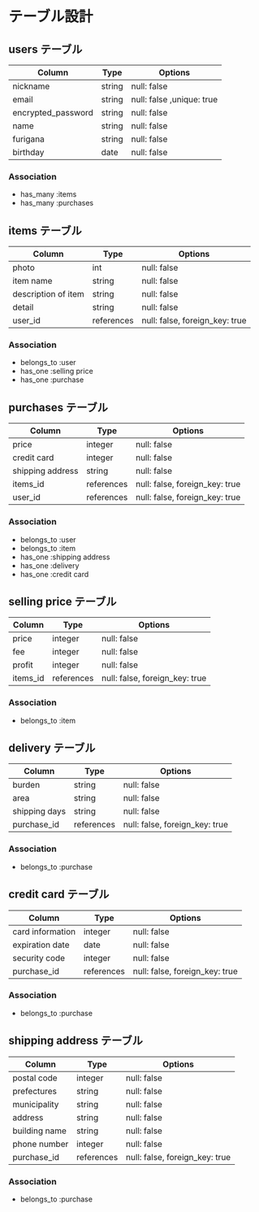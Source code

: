 # テーブル設計

## users テーブル

| Column                 | Type   | Options                   |
| --------               | ------ | -----------               |
| nickname               | string | null: false               |
| email                  | string | null: false ,unique: true |
| encrypted_password     | string | null: false               |
| name                   | string | null: false               |
| furigana               | string | null: false               |
| birthday               | date   | null: false               |

### Association
- has_many :items
- has_many :purchases

## items テーブル

| Column              | Type       | Options                        |
| --------            | ------     | -----------                    |
| photo               | int        | null: false                    |
| item name           | string     | null: false                    |
| description of item | string     | null: false                    |
| detail              | string     | null: false                    |
| user_id             | references | null: false, foreign_key: true |

### Association
- belongs_to :user
- has_one :selling price
- has_one :purchase

## purchases テーブル

| Column           | Type       | Options                        |
| --------         | ------     | -----------                    |
| price            | integer    | null: false                    |
| credit card      | integer    | null: false                    |
| shipping address | string     | null: false                    |
| items_id         | references | null: false, foreign_key: true |
| user_id          | references | null: false, foreign_key: true |

### Association
- belongs_to :user
- belongs_to :item
- has_one :shipping address
- has_one :delivery
- has_one :credit card

## selling price テーブル

| Column   | Type       | Options                        |
| -------- | ------     | -----------                    |
| price    | integer    | null: false                    |
| fee      | integer    | null: false                    |
| profit   | integer    | null: false                    |
| items_id | references | null: false, foreign_key: true |

### Association
- belongs_to :item

## delivery テーブル

| Column        | Type       | Options                        |
| ------------- | ------     | -----------                    |
| burden        | string     | null: false                    |
| area          | string     | null: false                    |
| shipping days | string     | null: false                    |
| purchase_id   | references | null: false, foreign_key: true |

### Association
- belongs_to :purchase

## credit card テーブル

| Column           | Type       | Options                        |
| -----------------| ------     | -----------                    |
| card information | integer    | null: false                    |
| expiration date  | date       | null: false                    |
| security code    | integer    | null: false                    |
| purchase_id      | references | null: false, foreign_key: true |

### Association
- belongs_to :purchase

## shipping address テーブル

| Column        | Type       | Options                        |
| ------------- | ------     | -----------                    |
| postal code   | integer    | null: false                    |
| prefectures   | string     | null: false                    |
| municipality  | string     | null: false                    |
| address       | string     | null: false                    |
| building name | string     | null: false                    |
| phone number  | integer    | null: false                    |
| purchase_id   | references | null: false, foreign_key: true |

### Association
- belongs_to :purchase
